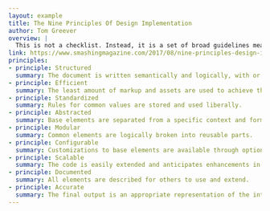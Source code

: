 ```yaml
---
layout: example
title: The Nine Principles Of Design Implementation
author: Tom Greever
overview: |
  This is not a checklist. Instead, it is a set of broad guidelines meant to preserve an underlying value. It can be used as a guide for someone working on implementation or as a tool to evaluate an existing project. So, whether you’re reviewing code, auditing CSS or interviewing candidates for a role on your team, these principles should provide a structure that transcends specific techniques and results in a common approach to implementing design.
link: https://www.smashingmagazine.com/2017/08/nine-principles-design-implementation/
principles:
- principle: Structured
  summary: The document is written semantically and logically, with or without styles.
- principle: Efficient
  summary: The least amount of markup and assets are used to achieve the design.
- principle: Standardized
  summary: Rules for common values are stored and used liberally.
- principle: Abstracted
  summary: Base elements are separated from a specific context and form a core framework.
- principle: Modular
  summary: Common elements are logically broken into reusable parts.
- principle: Configurable
  summary: Customizations to base elements are available through optional parameters.
- principle: Scalable
  summary: The code is easily extended and anticipates enhancements in the future.
- principle: Documented
  summary: All elements are described for others to use and extend.
- principle: Accurate
  summary: The final output is an appropriate representation of the intended design.
---
```

